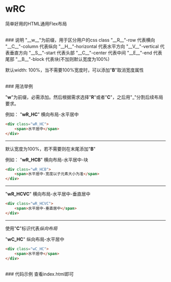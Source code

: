 # wRC
简单好用的HTML通用Flex布局

<br>
### 说明
"__w__"为前缀，用于区分用户的css class
"__R__"-row 代表横向
"__C__"-column 代表纵向
"__H__"-horizontal 代表水平方向
"__V__"-vertical 代表垂直方向
"__S__"-start 代表头部
"__C__"-center 代表中间
"__E__"-end 代表尾部
"__B__"-block 代表块(不加则默认宽度为100%)

默认width: 100%，当不需要100%宽度时，可以添加"__B__"取消宽度属性

<br>
### 用法举例

"__w__"为前缀，必需添加。然后根据需求选择"__R__"或者"__C__"，之后用"_"分割后续布局要求。

例如：
"__wR_HC__" 横向布局-水平居中

```html
<div class="wR_HC">
    <span>水平居中</span>
</div>
```
---

默认宽度为100%，若不需要则在末尾添加"__B__"

例如：
"__wR_HCB__" 横向布局-水平居中-块
```html
<div class="wR_HCB">
    <span>水平居中-宽度以子元素大小为准</span>
</div>
```
---

"__wR_HCVC__" 横向布局-水平居中-垂直居中
```html
<div class="wR_HCVC">
    <span>水平居中-垂直居中</span>
</div>
```

---

使用"__C__"标识代表*纵向布局*

"__wC_HC__" 纵向布局-水平居中
```html
<div class="wC_HC">
    <span>水平居中</span>
</div>
```

<br>
### 代码示例
查看index.html即可

